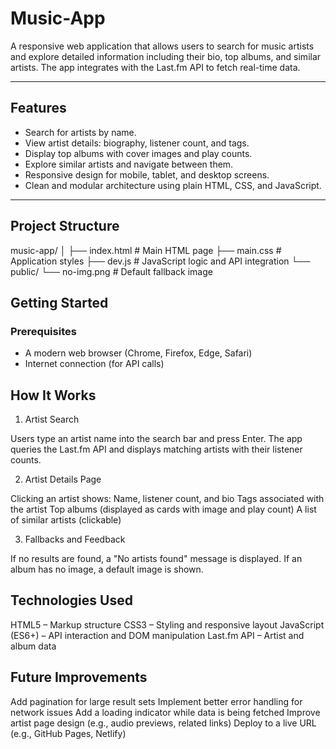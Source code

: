 # Music-App

A responsive web application that allows users to search for music artists and explore detailed information including their bio, top albums, and similar artists. The app integrates with the Last.fm API to fetch real-time data.

---

## Features

- Search for artists by name.
- View artist details: biography, listener count, and tags.
- Display top albums with cover images and play counts.
- Explore similar artists and navigate between them.
- Responsive design for mobile, tablet, and desktop screens.
- Clean and modular architecture using plain HTML, CSS, and JavaScript.

---

## Project Structure

music-app/
│
├── index.html # Main HTML page
├── main.css # Application styles
├── dev.js # JavaScript logic and API integration
└── public/
└── no-img.png # Default fallback image

## Getting Started

### Prerequisites

- A modern web browser (Chrome, Firefox, Edge, Safari)
- Internet connection (for API calls)

## How It Works

1. Artist Search

Users type an artist name into the search bar and press Enter.
The app queries the Last.fm API and displays matching artists with their listener counts.

2. Artist Details Page

Clicking an artist shows:
Name, listener count, and bio
Tags associated with the artist
Top albums (displayed as cards with image and play count)
A list of similar artists (clickable)

3. Fallbacks and Feedback

If no results are found, a "No artists found" message is displayed.
If an album has no image, a default image is shown.

## Technologies Used

HTML5 – Markup structure
CSS3 – Styling and responsive layout
JavaScript (ES6+) – API interaction and DOM manipulation
Last.fm API
 – Artist and album data

## Future Improvements

Add pagination for large result sets
Implement better error handling for network issues
Add a loading indicator while data is being fetched
Improve artist page design (e.g., audio previews, related links)
Deploy to a live URL (e.g., GitHub Pages, Netlify)